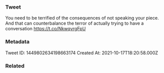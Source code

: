 ### Tweet
You need to be terrified of the consequences of not speaking your piece. And that can counterbalance the terror of actually trying to have a conversation https://t.co/NkwqvrgFpU

### Metadata
Tweet ID: 1449802634198663174
Created At: 2021-10-17T18:20:58.000Z

### Related

